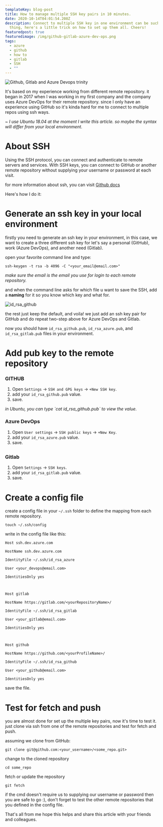 ```yaml
---
templateKey: blog-post
title: How to manage multiple SSH key pairs in 10 minutes.
date: 2020-10-14T04:01:54.208Z
description: Connect to multiple SSH key in one environment can be such a hard
  thing, here's a little trick on how to set up them all. Cheers!
featuredpost: true
featuredimage: /img/github-gitlab-azure-dev-ops.png
tags:
  - azure
  - github
  - how to
  - gitlab
  - SSH
  - ""
---
```

![Github, Gitlab and Azure Devops trinity](/img/github-gitlab-azure-dev-ops.png "Github, Gitlab and Azure Devops trinity")

It's based on my experience working from different remote repository. it began in 2017 when I was working in my first company and the company uses Azure DevOps for their remote repository. since I only have an experience using GitHub so it's kinda hard for me to connect to multiple repos using ssh ways.



*~ I use Ubuntu 18.04 at the moment I write this article. so maybe the syntax will differ from your local environment.*



# About SSH

Using the SSH protocol, you can connect and authenticate to remote servers and services. With SSH keys, you can connect to GitHub or another remote repository without supplying your username or password at each visit.

for more information about ssh, you can visit [Github docs](https://docs.github.com/en/free-pro-team@latest/github/authenticating-to-github/about-ssh)

Here's how I do it:

# Generate an ssh key in your local environment

firstly you need to generate an ssh key in your environment, in this case, we want to create a three different ssh key for let's say a personal (GitHub), work (Azure DevOps), and another need (Gitlab).

open your favorite command line and type:

`ssh-keygen -t rsa -b 4096 -C "<your_email@email.com>"`

*make sure the email is the email you use for login to each remote repository.*

and when the command line asks for which file u want to save the SSH, add a **naming** for it so you know which key and what for.

![id_rsa_github](/img/id_rsa_github.png "naming your rsa file github")



the rest just keep the default, and voila! we just add an ssh key pair for GitHub and do repeat two-step above for Azure DevOps and Gitlab.

now you should have `id_rsa_github.pub`, `id_rsa_azure.pub`, and `id_rsa_gitlab.pub` files in your environment.



# Add pub key to the remote repository

### GITHUB

1. Open `Settings` -> `SSH and GPG keys` -> `+New SSH key`.
2. add your `id_rsa_github.pub` value.
3. save.

*in Ubuntu, you can type \`cat id_rsa_github.pub\` to view the value.*

### Azure DevOps

1. Open `User settings` -> `SSH public keys` -> `+New Key`.
2. add your `id_rsa_azure.pub` value.
3. save.

##  

### Gitlab

1. Open `Settings` -> `SSH keys`.
2. add your `id_rsa_gitlab.pub` value.
3. save.



# Create a config file

create a config file in your `~/.ssh` folder to define the mapping from each remote repository.

`touch ~/.ssh/config`

write in the config file like this:

```
Host ssh.dev.azure.com

HostName ssh.dev.azure.com

IdentityFile ~/.ssh/id_rsa_azure

User <your_devops@email.com>

IdentitiesOnly yes



Host gitlab

HostName https://gitlab.com/<yourRepositoryName>/

IdentityFile ~/.ssh/id_rsa_gitlab

User <your_gitlab@email.com>

IdentitiesOnly yes



Host github

HostName https://github.com/<yourProfileName>/

IdentityFile ~/.ssh/id_rsa_github

User <your_github@email.com>

IdentitiesOnly yes
```

save the file.



# Test for fetch and push

you are almost done for set up the multiple key pairs, now it's time to test it. just clone via ssh from one of the remote repositories and test for fetch and push.

assuming we clone from GitHub:

`git clone git@github.com:<your_username>/<some_repo.git>`

change to the cloned repository

`cd some_repo`

fetch or update the repository

`git fetch`

if the cmd doesn't require us to supplying our username or password then you are safe to go :), don't forget to test the other remote repositories that you defined in the config file.

That's all from me hope this helps and share this article with your friends and colleagues.